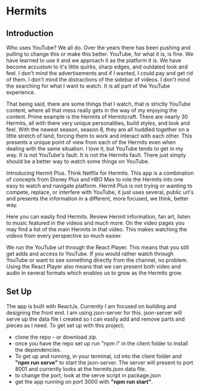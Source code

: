 # Hermits
## Introduction
Who uses YouTube? We all do. Over the years there has been pushing and pulling to change this or make this better. YouTube, for what it is, is fine. We have learned to use it and we approach it as the platform it is. We have become accustom to it's little quirks, sharp edges, and outdated look and feel. I don't mind the advertisements and if I wanted, I could pay and get rid of them. I don't mind the distractions of the sidebar of videos. I don't mind the searching for what I want to watch. It is all part of the YouTube experience.

That being said, there are some things that I watch, that is strictly YouTube content, where all that mess really gets in the way of my enjoying the content. Prime example is the Hermits of Hermitcraft. There are nearly 30 Hermits, all with there very unique personalities, build styles, and look and feel. With the newest season, season 8, they are all huddled together on a little stretch of land, forcing them to work and interact with each other. This presents a unique point of view from each of the Hermits even when dealing with the same situation. I love it, but YouTube tends to get in my way. It is not YouTube's fault. It is not the Hermits fault. There just simply should be a better way to watch some things on YouTube.

Introducing Hermit Plus. Think Netflix for Hermits. This app is a combination of concepts from Disney Plus and HBO Max to role the Hermits into one easy to watch and navigate platform. Hermit Plus is not trying or wanting to compete, replace, or interfere with YouTube, it just uses several, public url's and presents the information in a different, more focused, we think, better way.

Here you can easily find Hermits. Review Hermit information, fan art, listen to music featured in the videos and much more. On the video pages you may find a list of the main Hermits in that video. This makes watching the videos from every perspective so much easier.

We run the YouTube url through the React Player. This means that you still get adds and access to YouTube. If you would rather watch through YouTube or want to see something directly from the channel, no problem. Using the React Player also means that we can present both video and audio in several formats which enables us to grow as the Hermits grow.

## Set Up
The app is built with ReactJs. Currently I am focused on building and designing the front end. I am using json-server for this. json-server will serve up the data file I created so I can easily add and remove parts and pieces as I need. To get set up with this project;
* clone the repo - or download zip.
* once you have the repo set up run "npm i" in the client folder to install the dependencies.
* To get up and running, in your terminal, cd into the client folder and **"npm run serve"** to start the json-server. The server will present to port 8001 and currently looks at the hermits.json data file.
* to change the port, look at the serve script in package.json
* get the app running on port 3000 with **"npm run start"**.

